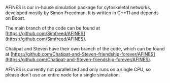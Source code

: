 AFINES is our in-house simulation package for cytoskeletal networks, developed mostly by Simon Freedman. It is written in C++11 and depends on Boost.

The main branch of the code can be found at [https://github.com/Simfreed/AFINES](https://github.com/Simfreed/AFINES).

Chatipat and Steven have their own branch of the code, which can be found at [https://github.com/Chatipat-and-Steven-friendship-forever/AFINES](https://github.com/Chatipat-and-Steven-friendship-forever/AFINES).

AFINES is currently not parallelized and only runs on a single CPU, so please don't use an entire node for a single simulation.